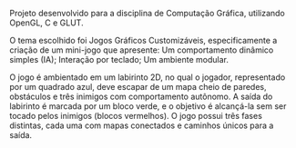 Projeto desenvolvido para a disciplina de Computação Gráfica, utilizando OpenGL, C e GLUT.

O tema escolhido foi Jogos Gráficos Customizáveis, especificamente a criação de um mini-jogo que apresente:
Um comportamento dinâmico simples (IA);
Interação por teclado;
Um ambiente modular.

O jogo é ambientado em um labirinto 2D, no qual o jogador, representado por um quadrado azul, deve escapar de um mapa cheio de paredes, obstáculos e três inimigos com comportamento autônomo.
A saída do labirinto é marcada por um bloco verde, e o objetivo é alcançá-la sem ser tocado pelos inimigos (blocos vermelhos).
O jogo possui três fases distintas, cada uma com mapas conectados e caminhos únicos para a saída.

